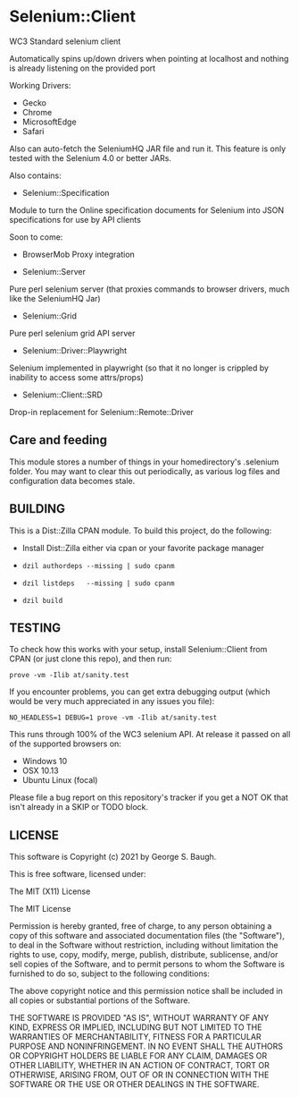 # Selenium::Client

WC3 Standard selenium client

Automatically spins up/down drivers when pointing at localhost and nothing is already listening on the provided port

Working Drivers:

* Gecko
* Chrome
* MicrosoftEdge
* Safari

Also can auto-fetch the SeleniumHQ JAR file and run it.
This feature is only tested with the Selenium 4.0 or better JARs.

Also contains:

- Selenium::Specification

Module to turn the Online specification documents for Selenium into JSON specifications for use by API clients

Soon to come:

- BrowserMob Proxy integration

- Selenium::Server

Pure perl selenium server (that proxies commands to browser drivers, much like the SeleniumHQ Jar)

- Selenium::Grid

Pure perl selenium grid API server

- Selenium::Driver::Playwright

Selenium implemented in playwright (so that it no longer is crippled by inability to access some attrs/props)

- Selenium::Client::SRD

Drop-in replacement for Selenium::Remote::Driver

## Care and feeding

This module stores a number of things in your homedirectory's .selenium folder.
You may want to clear this out periodically, as various log files and configuration data becomes stale.

## BUILDING

This is a Dist::Zilla CPAN module.  To build this project, do the following:

* Install Dist::Zilla either via cpan or your favorite package manager

* `dzil authordeps --missing | sudo cpanm`
* `dzil listdeps   --missing | sudo cpanm`
* `dzil build`

## TESTING

To check how this works with your setup, install Selenium::Client from CPAN (or just clone this repo), and then run:

`prove -vm -Ilib at/sanity.test`

If you encounter problems, you can get extra debugging output (which would be very much appreciated in any issues you file):

`NO_HEADLESS=1 DEBUG=1 prove -vm -Ilib at/sanity.test`

This runs through 100% of the WC3 selenium API.
At release it passed on all of the supported browsers on:

* Windows 10
* OSX 10.13
* Ubuntu Linux (focal)

Please file a bug report on this repository's tracker if you get a NOT OK that isn't already in a SKIP or TODO block.

## LICENSE

This software is Copyright (c) 2021 by George S. Baugh.

This is free software, licensed under:

  The MIT (X11) License

The MIT License

Permission is hereby granted, free of charge, to any person
obtaining a copy of this software and associated
documentation files (the "Software"), to deal in the Software
without restriction, including without limitation the rights to
use, copy, modify, merge, publish, distribute, sublicense,
and/or sell copies of the Software, and to permit persons to
whom the Software is furnished to do so, subject to the
following conditions:

The above copyright notice and this permission notice shall
be included in all copies or substantial portions of the
Software.

THE SOFTWARE IS PROVIDED "AS IS", WITHOUT
WARRANTY OF ANY KIND, EXPRESS OR IMPLIED,
INCLUDING BUT NOT LIMITED TO THE WARRANTIES OF
MERCHANTABILITY, FITNESS FOR A PARTICULAR
PURPOSE AND NONINFRINGEMENT. IN NO EVENT
SHALL THE AUTHORS OR COPYRIGHT HOLDERS BE
LIABLE FOR ANY CLAIM, DAMAGES OR OTHER
LIABILITY, WHETHER IN AN ACTION OF CONTRACT,
TORT OR OTHERWISE, ARISING FROM, OUT OF OR IN
CONNECTION WITH THE SOFTWARE OR THE USE OR
OTHER DEALINGS IN THE SOFTWARE.
